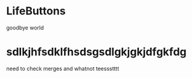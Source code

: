 LifeButtons
===========
goodbye world
# sdlkjhfsdklfhsdsgsdlgkjgkjdfgkfdg
need to check merges and whatnot
teessstttt
